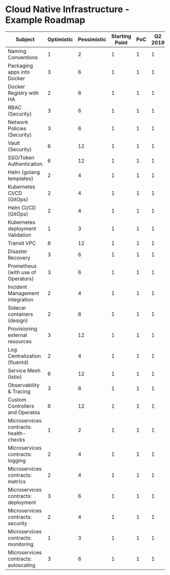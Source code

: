 # Cloud Native Infrastructure - Example Roadmap

| Subject | Optimistic | Pessimistic | Starting Point | PoC | Q2 2019 | Q3 2019 | Q4 2019 |
| --- | --- | --- | --- | --- | --- | --- | --- |
| Naming Conventions                         | 1 | 2  | 1 | 1 | 1 | TBD |
| Packaging apps into Docker                 | 3 | 6  | 1 | 1 | 1 | TBD | 
| Docker Registry with HA                    | 2 | 6  | 1 | 1 | 1 | TBD |
| RBAC (Security)                            | 3 | 6  | 1 | 1 | 1 | TBD |
| Network Policies (Security)                | 3 | 6  | 1 | 1 | 1 | TBD |
| Vault (Security)                           | 6 | 12 | 1 | 1 | 1 | TBD |
| SSO/Token Authentication                   | 6 | 12 | 1 | 1 | 1 | TBD |
| Helm (golang templates)                    | 2 | 4  | 1 | 1 | 1 | TBD |
| Kubernetes CI/CD (GitOps)                  | 2 | 4  | 1 | 1 | 1 | TBD |
| Helm CI/CD (GitOps)                        | 2 | 4  | 1 | 1 | 1 | TBD |
| Kubernetes deployment Validation           | 1 | 3  | 1 | 1 | 1 | TBD |
| Transit VPC                                | 6 | 12 | 1 | 1 | 1 | TBD |
| Disaster Recovery                          | 3 | 6  | 1 | 1 | 1 | TBD |
| Prometheus (with use of Operators)         | 3 | 6  | 1 | 1 | 1 | TBD |
| Incident Management integration            | 2 | 4  | 1 | 1 | 1 | TBD |
| Sidecar containers (design)                | 2 | 6  | 1 | 1 | 1 | TBD |
| Provisioning external resources            | 3 | 12 | 1 | 1 | 1 | TBD |
| Log Centralization (fluentd)               | 2 | 4  | 1 | 1 | 1 | TBD |
| Service Mesh (Istio)                       | 6 | 12 | 1 | 1 | 1 | TBD |
| Observability & Tracing                    | 3 | 6  | 1 | 1 | 1 | TBD |
| Custom Controllers and Operatos            | 6 | 12 | 1 | 1 | 1 | TBD |
| Microservices contracts: health-checks     | 1 | 2  | 1 | 1 | 1 | TBD |
| Microservices contracts: logging           | 2 | 4  | 1 | 1 | 1 | TBD |
| Microservices contracts: metrics           | 2 | 4  | 1 | 1 | 1 | TBD |
| Microservices contracts: deployment        | 3 | 6  | 1 | 1 | 1 | TBD |
| Microservices contracts: security          | 2 | 4  | 1 | 1 | 1 | TBD |
| Microservices contracts: monitoring        | 1 | 3  | 1 | 1 | 1 | TBD |
| Microservices contracts: autoscaling       | 3 | 6  | 1 | 1 | 1 | TBD |

